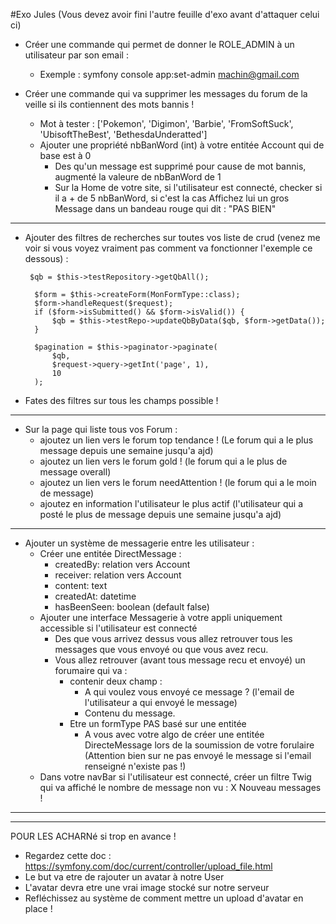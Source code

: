 #Exo Jules (Vous devez avoir fini l'autre feuille d'exo avant d'attaquer celui ci)

- Créer une commande qui permet de donner le ROLE_ADMIN à un utilisateur par son email : 
  - Exemple : symfony console app:set-admin machin@gmail.com

- Créer une commande qui va supprimer les messages du forum de la veille si ils contiennent des mots bannis ! 
  - Mot à tester : ['Pokemon', 'Digimon', 'Barbie', 'FromSoftSuck', 'UbisoftTheBest', 'BethesdaUnderatted']
  - Ajouter une propriété nbBanWord (int) à votre entitée Account qui de base est à 0
    - Des qu'un message est supprimé pour cause de mot bannis, augmenté la valeure de nbBanWord de 1
    - Sur la Home de votre site, si l'utilisateur est connecté, checker si il a + de 5 nbBanWord, si c'est la cas Affichez lui un gros Message dans un bandeau rouge qui dit : "PAS BIEN"


***


- Ajouter des filtres de recherches sur toutes vos liste de crud (venez me voir si vous voyez vraiment pas comment va fonctionner l'exemple ce dessous) : 
       
       $qb = $this->testRepository->getQbAll();

        $form = $this->createForm(MonFormType::class);
        $form->handleRequest($request);
        if ($form->isSubmitted() && $form->isValid()) {
            $qb = $this->testRepo->updateQbByData($qb, $form->getData());
        }
        
        $pagination = $this->paginator->paginate(
            $qb,
            $request->query->getInt('page', 1),
            10
        );
- Fates des filtres sur tous les champs possible !


***

- Sur la page qui liste tous vos Forum :
  - ajoutez un lien vers le forum top tendance ! (Le forum qui a le plus message depuis une semaine jusqu'a ajd)
  - ajoutez un lien vers le forum gold ! (le forum qui a le plus de message overall)
  - ajoutez un lien vers le forum needAttention ! (le forum qui a le moin de message)
  - ajoutez en information l'utilisateur le plus actif (l'utilisateur qui a posté le plus de message depuis une semaine jusqu'a ajd)


***


- Ajouter un système de messagerie entre les utilisateur : 
  - Créer une entitée DirectMessage : 
    - createdBy: relation vers Account
    - receiver: relation vers Account
    - content: text
    - createdAt: datetime
    - hasBeenSeen: boolean (default false)
  - Ajouter une interface Messagerie à votre appli uniquement accessible si l'utilisateur est connecté
    - Des que vous arrivez dessus vous allez retrouver tous les messages que vous envoyé ou que vous avez recu.
    - Vous allez retrouver (avant tous message recu et envoyé) un forumaire qui va :
      - contenir deux champ : 
        - A qui voulez vous envoyé ce message ? (l'email de l'utilisateur a qui envoyé le message)
        - Contenu du message.
      - Etre un formType PAS basé sur une entitée
        - A vous avec votre algo de créer une entitée DirecteMessage lors de la soumission de votre forulaire (Attention bien sur ne pas envoyé le message si l'email renseigné n'existe pas !)
  - Dans votre navBar si l'utilisateur est connecté, créer un filtre Twig qui va affiché le nombre de message non vu : X Nouveau messages !
        


      
***


***

POUR LES ACHARNé si trop en avance ! 
- Regardez cette doc : https://symfony.com/doc/current/controller/upload_file.html
- Le but va etre de rajouter un avatar à notre User
- L'avatar devra etre une vrai image stocké sur notre serveur
- Refléchissez au système de comment mettre un upload d'avatar en place !
